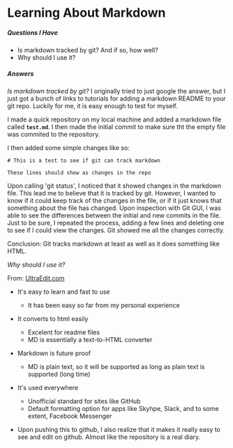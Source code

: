 # Learning About Markdown

##### **Questions I Have**
* Is markdown tracked by git? And if so, how well?
* Why should I use it?

##### **Answers**

_Is markdown tracked by git?_
I originally tried to just google the answer, but I just got a bunch of links to tutorials for adding a markdown README to your git repo. Luckily for me, it is easy enough to test for myself. 

I made a quick repository on my local machine and added a markdown file called **`test.md`**. I then made the initial commit to make sure tht the empty file was commited to the repository. 

I then added some simple changes like so:
```
# This is a test to see if git can track markdown

These lines should show as changes in the repo
```

Upon calling 'git status', I noticed that it showed changes in the markdown file. This lead me to believe that it is tracked by git. However, I wanted to know if it could keep track of the changes in the file, or if it just knows that something about the file has changed. Upon inspection with Git GUI, I was able to see the differences between the initial and new commits in the file. Just to be sure, I repeated the process, adding a few lines and deleting one to see if I could view the changes. Git showed me all the changes correctly.

Conclusion: Git tracks markdown at least as well as it does something like HTML.

_Why should I use it?_

From: [UltraEdit.com](https://ultraedit.com/company/blog/community/what-is-markdown-why-use-it.html)
* It's easy to learn and fast to use
	* It has been easy so far from my personal experience
* It converts to html easily
	* Excelent for readme files 
	* MD is essentially a text-to-HTML converter
* Markdown is future proof
	* MD is plain text, so it will be supported as long as plain text is supported (long time)
* It's used everywhere
	* Unofficial standard for sites like GitHub
	* Default formatting option for apps like Skyhpe, Slack, and to some extent, Facebook Messenger
	

* Upon pushing this to github, I also realize that it makes it really easy to see and edit on github. Almost like the repository is a real diary.
